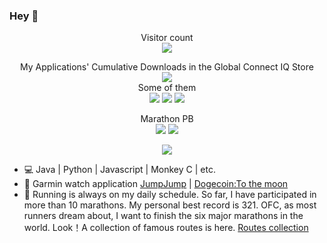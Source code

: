 ### Hey 👋
<p align="center">
  Visitor count<br>
  <img src="https://profile-counter.glitch.me/Likenttt/count.svg" />
</p>
<p align="center">
  My Applications' Cumulative Downloads in the Global Connect IQ Store<br>
  <img src="https://img.shields.io/badge/All_Apps-75882-red"/><br>
  Some of them<br>
  <img src="https://img.shields.io/badge/JumpJump-45000-green"/>
  <img src="https://img.shields.io/badge/极简中文表盘-4960-orange"/>
  <img src="https://img.shields.io/badge/DogeCoin_Price-810-blue"/>
</p>
<p align="center">
  Marathon PB<br>
  <img src="https://img.shields.io/badge/Marathon_PB-3:21:15-green"/>
  <img src="https://img.shields.io/badge/Half_Marathon_PB-1:33:12-red"/>
</p>

<p align="center">
  <img align="center" src="https://github-readme-stats.vercel.app/api?username=likenttt&show_icons=true&count_private=true&include_all_commits=true" />
</p>

- 💻 Java | Python | Javascript | Monkey C | etc.
- 🔭 Garmin watch application [JumpJump](https://apps.garmin.com/en-US/apps/dc6ceca8-6ec6-49f2-b711-4ebc0d347177) | [Dogecoin:To the moon](https://apps.garmin.com/en-US/apps/c6168ee2-aa5b-42d3-964d-7a891fb8fc12)
- 🌱 Running is always on my daily schedule. So far, I have participated in more than 10 marathons. My personal best record is 321. OFC, as most runners dream about, I want to finish the six major marathons in the world. Look！A collection of famous routes is here. [Routes collection](https://likenttt.github.io/awesome-marathon-routes-gpx-collection/)
